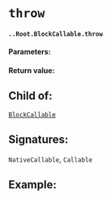 # `throw`

#### `..Root.BlockCallable.throw`

#### Parameters:

#### Return value:

## Child of:

[`BlockCallable`](docs..Root.BlockCallable.md)

## Signatures:

`NativeCallable`, `Callable`



## Example:

